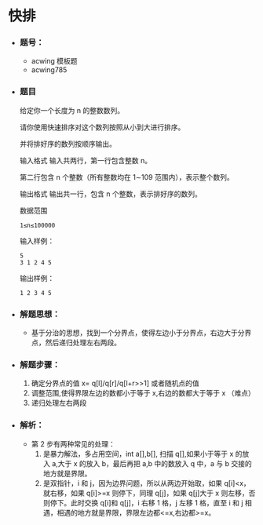 # 快排

- ### 题号：

  - acwing 模板题
  - acwing785

- ### 题目

  给定你一个长度为 n 的整数数列。

  请你使用快速排序对这个数列按照从小到大进行排序。

  并将排好序的数列按顺序输出。

  输入格式
  输入共两行，第一行包含整数 n。

  第二行包含 n 个整数（所有整数均在 1∼109 范围内），表示整个数列。

  输出格式
  输出共一行，包含 n 个整数，表示排好序的数列。

  数据范围

  ```
  1≤n≤100000
  ```

  输入样例：

  ```
  5
  3 1 2 4 5
  ```

  输出样例：

  ```
  1 2 3 4 5
  ```

- ### 解题思想：

  - 基于分治的思想，找到一个分界点，使得左边小于分界点，右边大于分界点，然后递归处理左右两段。

- ### 解题步骤：

  1. 确定分界点的值 x= q[l]/q[r]/q[l+r>>1] 或者随机点的值
  2. 调整范围,使得界限左边的数都小于等于 x,右边的数都大于等于 x （难点）
  3. 递归处理左右两段

- ### 解析：

  - 第 2 步有两种常见的处理：
    1. 是暴力解法，多占用空间，int a[],b[], 扫描 q[],如果小于等于 x 的放入 a,大于 x 的放入 b，最后再把 a,b 中的数放入 q 中，a 与 b 交接的地方就是界限。
    2. 是双指针，i 和 j，因为边界问题，所以从两边开始取，如果 q[i]<x，就右移，如果 q[i]>=x 则停下，同理 q[j]，如果 q[j]大于 x 则左移，否则停下。此时交换 q[i]和 q[j]，i 右移 1 格，j 左移 1 格，直至 i 和 j 相遇，相遇的地方就是界限，界限左边都<=x,右边都>=x。
